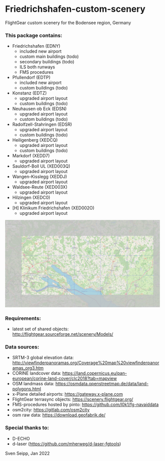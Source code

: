 # Friedrichshafen-custom-scenery
FlightGear custom scenery for the Bodensee region, Germany

### This package contains:

*  Friedrichshafen (EDNY)
	* included new airport
	* custom main buildings (todo)
	* secondary buildings (todo)
	* ILS both runways
	* FMS procedures
* Pfullendorf (EDTP)
	* included new airport
	* custom buildings (todo)
* Konstanz (EDTZ)
	* upgraded airport layout
	* custom buildings (todo)
* Neuhausen ob Eck (EDSN)
	* upgraded airport layout
	* custom buildings (todo)
* Radolfzell-Stahringen (EDSR)
	* upgraded airport layout
	* custom buildings (todo)
* Heiligenberg (XEDCQ)
	* upgraded airport layout
	* custom buildings (todo)
* Markdorf (XEDD7)
	* upgraded airport layout
* Sauldorf-Boll UL (XED003Q)
	* upgraded airport layout
* Wangen-Kisslegg (XEDDJ)
	* upgraded airport layout
* Waldsee-Reute (XED003X)
	* upgraded airport layout
* Hilzingen (XEDC0)
	* upgraded airport layout
* [H] Klinikum Friedrichshafen (XED002O)
	* upgraded airport layout
        
![Coverage](coverage.jpg)
        
### Requirements:

* latest set of shared objects:
	http://flightgear.sourceforge.net/scenery/Models/
        
### Data sources:

* SRTM-3 global elevation data:
	http://viewfinderpanoramas.org/Coverage%20map%20viewfinderpanoramas_org3.htm
* CORINE landcover data:
	https://land.copernicus.eu/pan-european/corine-land-cover/clc2018?tab=mapview
* OSM landmass data:
	https://osmdata.openstreetmap.de/data/land-polygons.html
* x-Plane detailed airports:
	https://gateway.x-plane.com
* FlightGear terrasync objects:
	https://scenery.flightgear.org/
* FMS-procedures hosted by pinto:
	https://github.com/l0k1/fg-navaiddata
* osm2city:
	https://gitlab.com/osm2city
* osm raw data:
	https://download.geofabrik.de/

### Special thanks to:

* D-ECHO
* d-laser (https://github.com/mherweg/d-laser-fgtools)
    
    
Sven Seipp, Jan 2022
